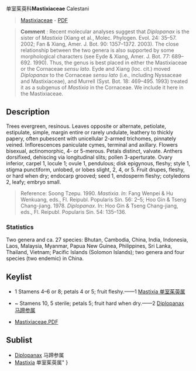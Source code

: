 单室茱萸科**Mastixiaceae** Calestani

> [Mastixiaceae](http://www.iplant.cn/info/Mastixiaceae?t=foc) - [PDF](http://www.iplant.cn/foc/pdf/Mastixiaceae.pdf)


> **Comment** : 
> Recent molecular analyses suggest that *Diplopanax* is the sister of *Mastixia* (Xiang et al., Molec. Phylogen. Evol. 24: 35–57. 2002; Fan & Xiang, Amer. J. Bot. 90: 1357–1372. 2003). The close relationship between the two genera is also supported by some morphological characters (see Eyde & Xiang, Amer. J. Bot. 77: 689–692. 1990). Thus, the genus is best placed in either the Mastixiaceae or the Cornaceae *sensu* *lato*. Eyde and Xiang (loc. cit.) moved *Diplopanax* to the Cornaceae *sensu* *lato* (i.e., including Nyssaceae and Mastixiaceae), and Murrell (Syst. Bot. 18: 469–495. 1993) treated it as a subgenus of *Mastixia* in the Cornaceae. We include it here in the Mastixiaceae.

## Description

Trees evergreen, resinous. Leaves opposite or alternate, petiolate, estipulate, simple, margin entire or rarely undulate, leathery to thickly papery, often pubescent with unicellular 2-armed trichomes, pinnately veined. Inflorescences paniculate cymes, terminal and axillary. Flowers bisexual, actinomorphic, 4- or 5-merous. Petals distinct, valvate. Anthers dorsifixed, dehiscing via longitudinal slits; pollen 3-aperturate. Ovary inferior, carpel 1, locule 1; ovule 1, pendulous; disk epigynous, fleshy; style 1, stigma punctiform, unlobed, or lobes slight, 2, 4, or 5. Fruit drupes, fleshy, or hard when dry; endocarp grooved; seed 1, endosperm fleshy; cotyledons 2, leafy; embryo small.


> Reference: 
> Soong Tzepu. 1990. *Mastixia*. *In*: Fang Wenpei & Hu Wenkuang, eds., Fl. Reipubl. Popularis Sin. 56: 2–5; Hoo Gin & Tseng Chang-jiang. 1978. *Diplopanax*. In: Hoo Gin & Tseng Chang-jiang, eds., Fl. Reipubl. Popularis Sin. 54: 135–136.

### Statistics
Two genera and ca. 27 species: Bhutan, Cambodia, China, India, Indonesia, Laos, Malaysia, Myanmar, Papua New Guinea, Philippines, Sri Lanka, Thailand, Vietnam; Pacific Islands (Solomon Islands); two genera and four species (two endemic) in China.


## Keylist

* 1 Stamens 4–6 or 8; petals 4 or 5; fruit fleshy.——1 [Mastixia 单室茱萸属](http://www.iplant.cn/info/Mastixia?t=foc)
* ~ Stamens 10, 5 sterile; petals 5; fruit hard when dry.——2 [Diplopanax 马蹄参属](http://www.iplant.cn/info/Diplopanax?t=foc)


* [Mastixiaceae.PDF](http://www.iplant.cn/foc/pdf/Mastixiaceae.pdf)

## Sublist

* [Diplopanax](http://www.iplant.cn/info/Diplopanax?t=foc)
 马蹄参属
* [Mastixia](http://www.iplant.cn/info/Mastixia?t=foc) 单室茱萸属"
}